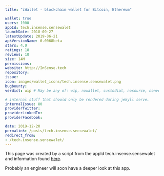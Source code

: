 ```yaml
---
title: "iWallet - blockchain wallet for Bitcoin, Ethereum"

wallet: true
users: 1000
appId: tech.insense.sensewalet
launchDate: 2018-09-27
latestUpdate: 2019-06-21
apkVersionName: 0.0068beta
stars: 4.0
ratings: 18
reviews: 10
size: 14M
permissions:
website: http://InSense.tech
repository:
issue:
icon: images/wallet_icons/tech.insense.sensewalet.png
bugbounty:
verdict: wip # May be any of: wip, nowallet, custodial, nosource, nonverifiable, verifiable, bounty, cert1, cert2, cert3

# internal stuff that should only be rendered during jekyll serve.
internalIssue: 80
providerTwitter:
providerLinkedIn:
providerFacebook:

date: 2019-12-20
permalink: /posts/tech.insense.sensewalet/
redirect_from:
- /tech.insense.sensewalet/
---
```


This page was created by a script from the appId tech.insense.sensewalet and information found
[here](https://play.google.com/store/apps/details?id=tech.insense.sensewalet).

Probably an engineer will soon have a deeper look at this app.
